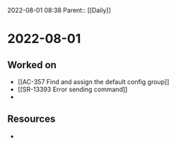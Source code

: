 2022-08-01 08:38
Parent:: [[Daily]] 

# 2022-08-01

## Worked on

- [[AC-357 Find and assign the default config group]]
- [[SR-13393 Error sending command]]
- 

## Resources

- 
